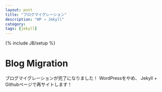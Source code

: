 ```yaml
---
layout: post
title: "ブログマイグレーション"
description: "WP → Jekyll"
category: 
tags: [jekyll]
---
```

{% include JB/setup %}

# Blog Migration

ブログマイグレーションが完了になりました！ WordPressをやめ、
Jekyll + Githubページで再サイトします！　
